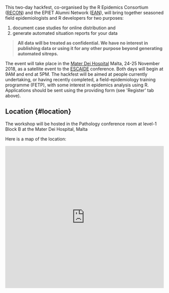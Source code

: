 This two-day hackfest, co-organised by the R Epidemics Consortium (<a href='https://www.repidemicsconsortium.org/'>RECON</a>) and the EPIET Alumni Network (<a href='https://epietalumni.net'>EAN</a>), will bring together seasoned field epidemiologists and R developers for two purposes: 

1. document case studies for online distribution and 
2. generate automated situation reports for your data

> **All data will be treated as confidential. We have no interest in publishing data or using it for any other purpose beyond generating automated sitreps.**

The event will take place in the [Mater Dei Hospital](#location) Malta, 24-25 November 2018, as a satellite event to the [ESCAIDE](https://www.escaide.eu/en) conference.  Both days will begin at 9AM and end at 5PM.  The hackfest will be aimed at people currently undertaking, or having recently completed, a field-epidemiology training programme (FETP), with some interest in epidemics analysis using R.  Applications should be sent using the providing form (see 'Register' tab above). 

## Location {#location}

The workshop will be hosted in the Pathology conference room at level-1 Block B at the Mater Dei Hospital, Malta

Here is a map of the location:

<iframe src="https://www.google.com/maps/embed?pb=!1m18!1m12!1m3!1d3231.845674352555!2d14.474202051114345!3d35.90179518004605!2m3!1f0!2f0!3f0!3m2!1i1024!2i768!4f13.1!3m3!1m2!1s0x130e45548ca6d317%3A0x9af354451a8f887d!2sMater+Dei+Hospital!5e0!3m2!1sen!2suk!4v1531152876216" width="100%" height="450" frameborder="0" style="border:0" allowfullscreen></iframe></iframe>

